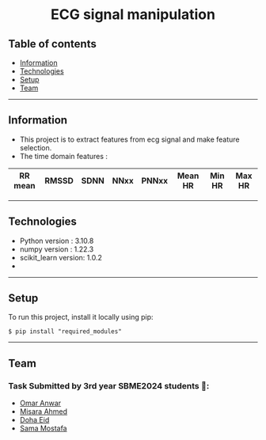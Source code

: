<center>  <h1> ECG signal manipulation </h1>
</center>

## Table of contents
* [Information](#information)
* [Technologies](#Technologies)
* [Setup](#setup)
* [Team](#team)

<hr>

## Information
- This project is to extract features from ecg signal and make feature selection.
- The time domain features :

| RR mean        |  RMSSD   | SDNN | NNxx | PNNxx |Mean HR |  Min HR| Max HR|
| :-----:        |   :---:  | :---:| :---:| :---: | :---:  | :---:  | :---: |






<hr>



## Technologies
- Python version : 3.10.8
- numpy version : 1.22.3
- scikit_learn version: 1.0.2
- 


<hr>

## Setup
To run this project, install it locally using pip:

```
$ pip install "required_modules"
```
<hr>


## Team
### Task Submitted by 3rd year SBME2024 students 💉:
* [Omar Anwar](https://github.com/omaranwar21) 
* [Misara Ahmed](https://github.com/Misara-Ahmed) 
* [Doha Eid](https://github.com/doha-eid)
* [Sama Mostafa](https://github.com/SamaMostafa1) 


